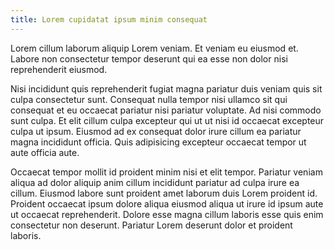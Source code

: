 ```yaml
---
title: Lorem cupidatat ipsum minim consequat
---
```


Lorem cillum laborum aliquip Lorem veniam. Et veniam eu eiusmod et. Labore non consectetur tempor deserunt qui ea esse non dolor nisi reprehenderit eiusmod.

Nisi incididunt quis reprehenderit fugiat magna pariatur duis veniam quis sit culpa consectetur sunt. Consequat nulla tempor nisi ullamco sit qui consequat et eu occaecat pariatur nisi pariatur voluptate. Ad nisi commodo sunt culpa. Et elit cillum culpa excepteur qui ut ut nisi id occaecat excepteur culpa ut ipsum. Eiusmod ad ex consequat dolor irure cillum ea pariatur magna incididunt officia. Quis adipisicing excepteur occaecat tempor ut aute officia aute.

Occaecat tempor mollit id proident minim nisi et elit tempor. Pariatur veniam aliqua ad dolor aliquip anim cillum incididunt pariatur ad culpa irure ea cillum. Eiusmod labore sunt proident amet laborum duis Lorem proident id. Proident occaecat ipsum dolore aliqua eiusmod aliqua ut irure id ipsum aute ut occaecat reprehenderit. Dolore esse magna cillum laboris esse quis enim consectetur non deserunt. Pariatur Lorem deserunt dolor et proident laboris.